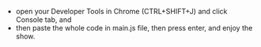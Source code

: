 * open your Developer Tools in Chrome (CTRL+SHIFT+J) and click Console tab, and
* then paste the whole code in main.js file, then press enter, and enjoy the show.
